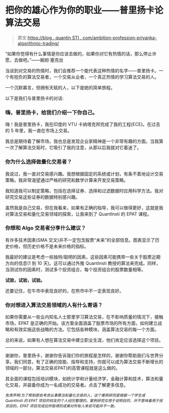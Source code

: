 # 把你的雄心作为你的职业——普里扬卡论算法交易

> 原文:[https://blog . quantin STI . com/ambition-profession-priyanka-algorithmic-trading/](https://blog.quantinsti.com/ambition-profession-priyanka-algorithmic-trading/)

“如果你觉得有什么事情是你应该去做的，如果你对它有热情的话，那么停止许愿，去做吧。”——婉妲·塞克丝

当谈到对交易的热情时，我们会推荐一个能代表这种热情的名字——普里扬卡。一个有抱负的算法交易者，一个交易从业者，一个真正热情的学习算法交易的人。

一个沉默寡言，但拥有天赋的人，以下是她的简单旅程。

以下是我们与普里扬卡的对话:

### 嗨，普里扬卡，给我们介绍一下你自己。

嗨！我是普里扬卡，我在印度的 VTU 卡纳塔克邦完成了我的工程(ECE)。在过去的 5 年里，我一直在市场上交易。

我总是期待着了解市场，我也总是发现企业家精神是一个非常有趣的方面。当我第一次了解算法交易时，它吸引了我的注意，从那以后我就对它着迷了。

### 你为什么选择做量化交易者？

我说过，我一直对交易感兴趣。我想根据固定的系统或计划，有条不紊地设计交易策略。我非常渴望通过严格的研究和数学计算来开发交易策略。

我知道我可以制定策略，包括在选择证券、选择和过滤数据时应用科学方法。我对研究交易这些证券的数据特别感兴趣。

虽然我是自己交易，但在我看来，如果有正确的指导，我可以做得更好，这就是我对算法交易和量化交易领域的探索，让我来到了 QuantInsti 的 EPAT 课程。

### 你想和 Algo 交易者分享什么建议？

有许多技术因素(SMA 交叉)并不一定包含股票“未来”的全部信息。图表显示了历史价格，但历史价格不是未来价格的指标。

我最好的建议是考虑一些独特/聪明的因素，这些因素可能携带一些关于股票近期方向的信息(1 到 10 天)。这可以通过外推 QuantInsti 教授的算法来完成。同样，当测试你的因素时，测试多个投资组合，每个投资组合的股票数量相等。

**试验，试验，试验。**

还要记住，在牛市中表现良好的，在熊市中不一定表现良好。

### 你对想进入算法交易领域的人有什么寄语？

如果你需要从一些业内知名人士那里学习算法交易，在不影响质量的情况下，接触市场，EPAT 是正确的开始。该方案全面涵盖了股票市场的所有方面，如何建立战略和有效实施这些战略的方法。它包括各种模块，涵盖算法交易的每一个方面。

总的来说，如果有人想在算法交易中建立职业生涯，他们肯定应该选择这个项目。

* * *

谢谢你，普里扬卡，谢谢你告诉我们你的旅程是怎样的，谢谢你帮助我们与世界分享。我们同意，有了正确的技能、指导和支持，你就可以成为算法交易不断增长的领域的一部分。算法交易(EPAT)的高管课程就是这么做的。

其全面的课程包括培训模块，如统计学和计量经济学，金融计算和技术，算法和量化交易，并装备你成为一名成功的交易者。点击了解更多信息。

*<small>免责声明:为了帮助那些考虑从事算法和量化交易的人，这个案例研究是根据一个学生或 QuantInsti 的 EPAT 项目的校友的个人经历整理的。案例研究仅用于说明目的，并不意味着用于投资目的。EPAT 项目完成后所取得的成果对所有人来说可能并不一致。</small>*